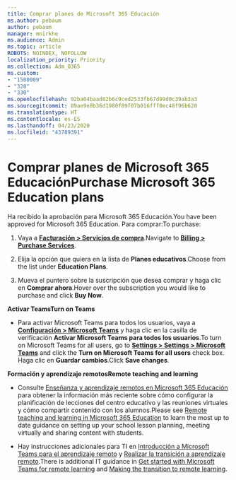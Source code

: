 ```yaml
---
title: Comprar planes de Microsoft 365 Educación
ms.author: pebaum
author: pebaum
manager: mnirkhe
ms.audience: Admin
ms.topic: article
ROBOTS: NOINDEX, NOFOLLOW
localization_priority: Priority
ms.collection: Adm_O365
ms.custom:
- "1500009"
- "328"
- "330"
ms.openlocfilehash: 92ba04baad82b6c9ced2533fb67d99d0c39ab3a3
ms.sourcegitcommit: 89ae9e8b36d1980f89f07b016fff0ec48f96b620
ms.translationtype: HT
ms.contentlocale: es-ES
ms.lasthandoff: 04/23/2020
ms.locfileid: "43789391"
---
```

# <a name="purchase-microsoft-365-education-plans"></a><span data-ttu-id="09bd5-102">Comprar planes de Microsoft 365 Educación</span><span class="sxs-lookup"><span data-stu-id="09bd5-102">Purchase Microsoft 365 Education plans</span></span>

<span data-ttu-id="09bd5-103">Ha recibido la aprobación para Microsoft 365 Educación.</span><span class="sxs-lookup"><span data-stu-id="09bd5-103">You have been approved for Microsoft 365 Education.</span></span>  <span data-ttu-id="09bd5-104">Para comprar:</span><span class="sxs-lookup"><span data-stu-id="09bd5-104">To purchase:</span></span>

1. <span data-ttu-id="09bd5-105">Vaya a **[Facturación > Servicios de compra](https://portal.office.com/AdminPortal/Home#/catalog)**.</span><span class="sxs-lookup"><span data-stu-id="09bd5-105">Navigate to **[Billing > Purchase Services](https://portal.office.com/AdminPortal/Home#/catalog)**.</span></span>

2. <span data-ttu-id="09bd5-106">Elija la opción que quiera en la lista de **Planes educativos**.</span><span class="sxs-lookup"><span data-stu-id="09bd5-106">Choose from the list under **Education Plans**.</span></span>

3. <span data-ttu-id="09bd5-107">Mueva el puntero sobre la suscripción que desea comprar y haga clic en **Comprar ahora**.</span><span class="sxs-lookup"><span data-stu-id="09bd5-107">Hover over the subscription you would like to purchase and click **Buy Now**.</span></span>

<span data-ttu-id="09bd5-108">**Activar Teams**</span><span class="sxs-lookup"><span data-stu-id="09bd5-108">**Turn on Teams**</span></span>

- <span data-ttu-id="09bd5-109">Para activar Microsoft Teams para todos los usuarios, vaya a **[Configuración > Microsoft Teams](https://admin.microsoft.com/Adminportal/Home#/SettingsMultiPivot/:/Settings/L1/SkypeTeams)** y haga clic en la casilla de verificación **Activar Microsoft Teams para todos los usuarios**.</span><span class="sxs-lookup"><span data-stu-id="09bd5-109">To turn on Microsoft Teams for all users, go to **[Settings > Settings > Microsoft Teams](https://admin.microsoft.com/Adminportal/Home#/SettingsMultiPivot/:/Settings/L1/SkypeTeams)** and click the **Turn on Microsoft Teams for all users** check box.</span></span>  <span data-ttu-id="09bd5-110">Haga clic en **Guardar cambios**.</span><span class="sxs-lookup"><span data-stu-id="09bd5-110">Click **Save changes**.</span></span>

<span data-ttu-id="09bd5-111">**Formación y aprendizaje remotos**</span><span class="sxs-lookup"><span data-stu-id="09bd5-111">**Remote teaching and learning**</span></span>

- <span data-ttu-id="09bd5-112">Consulte [Enseñanza y aprendizaje remotos en Microsoft 365 Educación](https://support.office.com/article/remote-teaching-and-learning-in-office-365-education-f651ccae-7b65-478b-8366-51bb884025c4) para obtener la información más reciente sobre cómo configurar la planificación de lecciones del centro educativo y las reuniones virtuales y cómo compartir contenido con los alumnos.</span><span class="sxs-lookup"><span data-stu-id="09bd5-112">Please see [Remote teaching and learning in Microsoft 365 Education](https://support.office.com/article/remote-teaching-and-learning-in-office-365-education-f651ccae-7b65-478b-8366-51bb884025c4) to learn the most up to date guidance on setting up your school lesson planning, meeting virtually and sharing content with students.</span></span>

- <span data-ttu-id="09bd5-113">Hay instrucciones adicionales para TI en [Introducción a Microsoft Teams para el aprendizaje remoto](https://docs.microsoft.com/MicrosoftTeams/remote-learning-edu) y [Realizar la transición a aprendizaje remoto](https://www.microsoft.com/education/remote-learning).</span><span class="sxs-lookup"><span data-stu-id="09bd5-113">There is additional IT guidance in [Get started with Microsoft Teams for remote learning](https://docs.microsoft.com/MicrosoftTeams/remote-learning-edu) and [Making the transition to remote learning](https://www.microsoft.com/education/remote-learning).</span></span>

